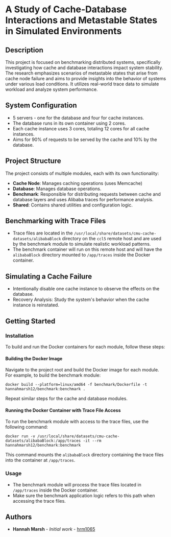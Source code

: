 # A Study of Cache-Database Interactions and Metastable States in Simulated Environments

## Description

This project is focused on benchmarking distributed systems, specifically investigating how cache and database interactions impact system stability.  
The research emphasizes scenarios of metastable states that arise from cache node failure and aims to provide insights into the behavior of systems under various load conditions.
It utilizes real-world trace data to simulate workload and analyze system performance.


## System Configuration
- 5 servers - one for the database and four for cache instances.
- The database runs in its own container using 2 cores.
- Each cache instance uses 3 cores, totaling 12 cores for all cache instances.
- Aims for 90% of requests to be served by the cache and 10% by the database.

## Project Structure

The project consists of multiple modules, each with its own functionality:

- **Cache Node**: Manages caching operations (uses Memcache)
- **Database**: Manages database operations.
- **Benchmark**: Responsible for distributing requests between cache and database layers and uses Alibaba traces for performance analysis.
- **Shared**: Contains shared utilities and configuration logic.  

## Benchmarking with Trace Files
- Trace files are located in the `/usr/local/share/datasets/cmu-cache-datasets/alibabaBlock` directory on the `ccl5` remote host and are used by the benchmark module to simulate realistic workload patterns.
- The benchmark container will run on this remote host and will have the `alibabaBlock` directory mounted to `/app/traces` inside the Docker container.


## Simulating a Cache Failure
- Intentionally disable one cache instance to observe the effects on the database.
- Recovery Analysis: Study the system's behavior when the cache instance is reinstated.

## Getting Started

### Installation

To build and run the Docker containers for each module, follow these steps:

#### Building the Docker Image

Navigate to the project root and build the Docker image for each module. For example, to build the benchmark module:

`docker build --platform=linux/amd64 -f benchmark/Dockerfile -t hannahmarsh12/benchmark:benchmark .`

Repeat similar steps for the cache and database modules.


#### Running the Docker Container with Trace File Access

To run the benchmark module with access to the trace files, use the following command:

`docker run -v /usr/local/share/datasets/cmu-cache-datasets/alibabaBlock:/app/traces -it --rm hannahmarsh12/benchmark:benchmark`

This command mounts the `alibabaBlock` directory containing the trace files into the container at `/app/traces`.

### Usage

- The benchmark module will process the trace files located in `/app/traces` inside the Docker container.
- Make sure the benchmark application logic refers to this path when accessing the trace files.

## Authors

- **Hannah Marsh** - _Initial work_ - [hrm1065](https://gitlab.cs.unh.edu/hrm1065)

